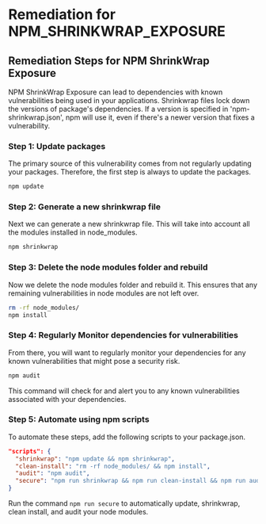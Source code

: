 # Remediation for NPM_SHRINKWRAP_EXPOSURE

## Remediation Steps for NPM ShrinkWrap Exposure

NPM ShrinkWrap Exposure can lead to dependencies with known vulnerabilities being used in your applications. Shrinkwrap files lock down the versions of package's dependencies. If a version is specified in 'npm-shrinkwrap.json', npm will use it, even if there's a newer version that fixes a vulnerability.

### Step 1: Update packages
The primary source of this vulnerability comes from not regularly updating your packages. Therefore, the first step is always to update the packages.

```bash
npm update
```

### Step 2: Generate a new shrinkwrap file
Next we can generate a new shrinkwrap file. This will take into account all the modules installed in node_modules.

```bash
npm shrinkwrap
```

### Step 3: Delete the node modules folder and rebuild
Now we delete the node modules folder and rebuild it. This ensures that any remaining vulnerabilities in node modules are not left over.

```bash
rm -rf node_modules/
npm install
```

### Step 4: Regularly Monitor dependencies for vulnerabilities
From there, you will want to regularly monitor your dependencies for any known vulnerabilities that might pose a security risk.

```bash
npm audit
```

This command will check for and alert you to any known vulnerabilities associated with your dependencies.

### Step 5: Automate using npm scripts
To automate these steps, add the following scripts to your package.json.

```json
"scripts": {
  "shrinkwrap": "npm update && npm shrinkwrap",
  "clean-install": "rm -rf node_modules/ && npm install",
  "audit": "npm audit",
  "secure": "npm run shrinkwrap && npm run clean-install && npm run audit"
}
```

Run the command ```npm run secure``` to automatically update, shrinkwrap, clean install, and audit your node modules.